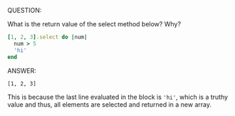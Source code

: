 QUESTION:

What is the return value of the select method below? Why?
```ruby
[1, 2, 3].select do |num|
  num > 5
  'hi'
end
```

ANSWER:

```[1, 2, 3]```

This is because the last line evaluated in the block is `'hi'`,
which is a truthy value and thus, all elements are selected and
returned in a new array.
